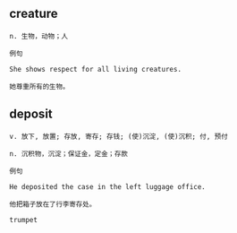 ## creature
```
n. 生物，动物；人

例句

She shows respect for all living creatures.

她尊重所有的生物。
```
## deposit
```
v. 放下, 放置; 存放, 寄存; 存钱; (使)沉淀, (使)沉积; 付, 预付

n. 沉积物，沉淀；保证金，定金；存款

例句

He deposited the case in the left luggage office.

他把箱子放在了行李寄存处。

trumpet
```